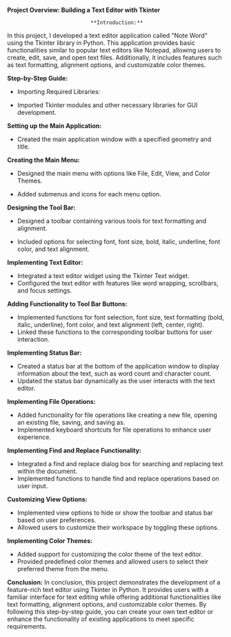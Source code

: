 **Project Overview: Building a Text Editor with Tkinter**

                               **Introduction:**
In this project, I developed a text editor application called "Note Word" using the Tkinter library in Python. This application provides basic functionalities similar to popular text editors like Notepad, allowing users to create, edit, save, and open text files. Additionally, it includes features such as text formatting, alignment options, and customizable color themes.

 **Step-by-Step Guide:**

* Importing Required Libraries:

* Imported Tkinter modules and other necessary libraries for GUI development.


**Setting up the Main Application:**

* Created the main application window with a specified geometry and title.


**Creating the Main Menu:**

* Designed the main menu with options like File, Edit, View, and Color Themes.
  
* Added submenus and icons for each menu option.


**Designing the Tool Bar:**

* Designed a toolbar containing various tools for text formatting and alignment. 

* Included options for selecting font, font size, bold, italic, underline, font color, and text alignment.


**Implementing Text Editor:**

* Integrated a text editor widget using the Tkinter Text widget.
* Configured the text editor with features like word wrapping, scrollbars, and focus settings.


**Adding Functionality to Tool Bar Buttons:**

* Implemented functions for font selection, font size, text formatting (bold, italic, underline), font color, and text alignment (left, center, right).
* Linked these functions to the corresponding toolbar buttons for user interaction.


**Implementing Status Bar:**

* Created a status bar at the bottom of the application window to display information about the text, such as word count and character count.
* Updated the status bar dynamically as the user interacts with the text editor.


**Implementing File Operations:**

* Added functionality for file operations like creating a new file, opening an existing file, saving, and saving as.
* Implemented keyboard shortcuts for file operations to enhance user experience.


**Implementing Find and Replace Functionality:**

* Integrated a find and replace dialog box for searching and replacing text within the document.
* Implemented functions to handle find and replace operations based on user input.


**Customizing View Options:**

* Implemented view options to hide or show the toolbar and status bar based on user preferences.
* Allowed users to customize their workspace by toggling these options.


**Implementing Color Themes:**

* Added support for customizing the color theme of the text editor.
* Provided predefined color themes and allowed users to select their preferred theme from the menu.


**Conclusion:**
In conclusion, this project demonstrates the development of a feature-rich text editor using Tkinter in Python. It provides users with a familiar interface for text editing while offering additional functionalities like text formatting, alignment options, and customizable color themes. By following this step-by-step guide, you can create your own text editor or enhance the functionality of existing applications to meet specific requirements.
